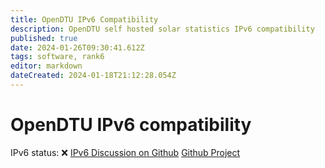 ```yaml
---
title: OpenDTU IPv6 Compatibility
description: OpenDTU self hosted solar statistics IPv6 compatibility
published: true
date: 2024-01-26T09:30:41.612Z
tags: software, rank6
editor: markdown
dateCreated: 2024-01-18T21:12:28.054Z
---
```


# OpenDTU IPv6 compatibility

IPv6 status: :x:
[IPv6 Discussion on Github](https://github.com/tbnobody/OpenDTU/discussions/1214)
[Github Project](https://github.com/tbnobody/OpenDTU)